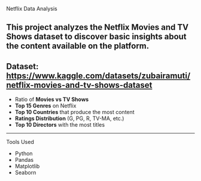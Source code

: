 Netflix Data Analysis

This project analyzes the **Netflix Movies and TV Shows dataset** to discover basic insights about the content available on the platform.  
---
Dataset: https://www.kaggle.com/datasets/zubairamuti/netflix-movies-and-tv-shows-dataset
---
- Ratio of **Movies vs TV Shows**
- **Top 15 Genres** on Netflix
- **Top 10 Countries** that produce the most content
- **Ratings Distribution** (G, PG, R, TV-MA, etc.)
- **Top 10 Directors** with the most titles
---
Tools Used
- Python  
- Pandas    
- Matplotlib  
- Seaborn  

